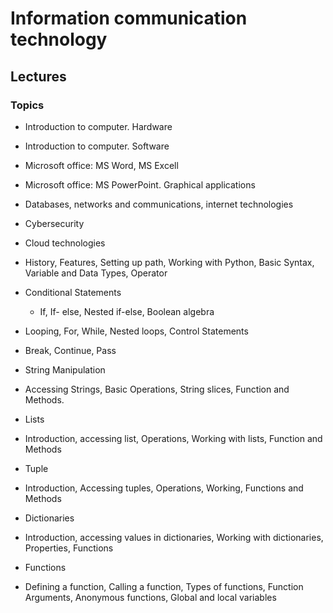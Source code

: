 # Information communication technology
## Lectures
### Topics
- Introduction to computer. Hardware
- Introduction to computer. Software
- Microsoft office: MS Word, MS Excell
- Microsoft office: MS PowerPoint. Graphical applications

- Databases, networks and communications, internet technologies
- Cybersecurity
- Cloud technologies


- History, Features, Setting up path, Working with Python, Basic Syntax, Variable and Data Types, Operator
- Conditional Statements
  - If, If- else, Nested if-else, Boolean algebra
- Looping, For, While, Nested loops, Control Statements
- Break, Continue, Pass

- String Manipulation
- Accessing Strings, Basic Operations, String slices, Function and Methods.
- Lists
- Introduction, accessing list, Operations, Working with lists, Function and Methods
- Tuple
- Introduction, Accessing tuples, Operations, Working, Functions and Methods
- Dictionaries
- Introduction, accessing values in dictionaries, Working with dictionaries, Properties, Functions
- Functions
- Defining a function, Calling a function, Types of functions, Function Arguments, Anonymous functions, Global and local variables
